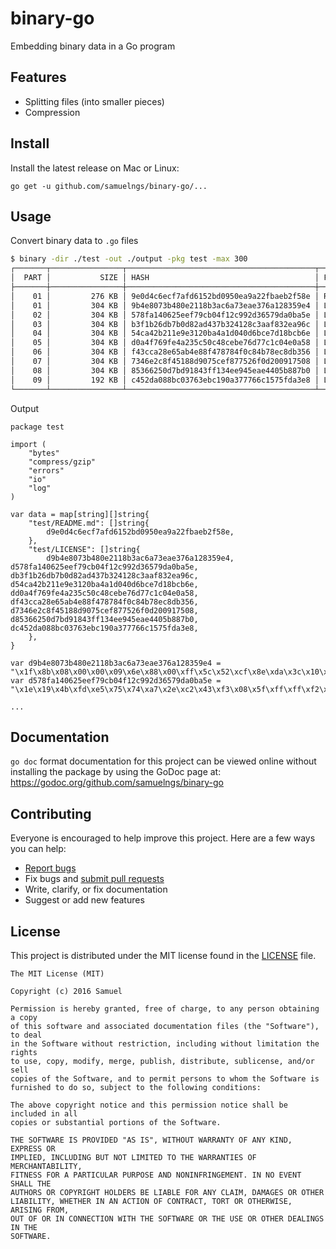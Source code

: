 # binary-go
Embedding binary data in a Go program

## Features

* Splitting files (into smaller pieces)
* Compression

## Install

Install the latest release on Mac or Linux:
```
go get -u github.com/samuelngs/binary-go/...
```

## Usage

Convert binary data to `.go` files
```sh
$ binary -dir ./test -out ./output -pkg test -max 300
┌───────┬────────────────┬──────────────────────────────────────────┬──────────────────────────┐
│  PART │           SIZE │ HASH                                     │ FILE                     │
├───────┼────────────────┼──────────────────────────────────────────┼──────────────────────────┤
│    01 │         276 KB │ 9e0d4c6ecf7afd6152bd0950ea9a22fbaeb2f58e │ README.md-1.go           │
│    01 │         304 KB │ 9b4e8073b480e2118b3ac6a73eae376a128359e4 │ LICENSE-1.go             │
│    02 │         304 KB │ 578fa140625eef79cb04f12c992d36579da0ba5e │ LICENSE-2.go             │
│    03 │         304 KB │ b3f1b26db7b0d82ad437b324128c3aaf832ea96c │ LICENSE-3.go             │
│    04 │         304 KB │ 54ca42b211e9e3120ba4a1d040d6bce7d18bcb6e │ LICENSE-4.go             │
│    05 │         304 KB │ d0a4f769fe4a235c50c48cebe76d77c1c04e0a58 │ LICENSE-5.go             │
│    06 │         304 KB │ f43cca28e65ab4e88f478784f0c84b78ec8db356 │ LICENSE-6.go             │
│    07 │         304 KB │ 7346e2c8f45188d9075cef877526f0d200917508 │ LICENSE-7.go             │
│    08 │         304 KB │ 85366250d7bd91843ff134ee945eae4405b887b0 │ LICENSE-8.go             │
│    09 │         192 KB │ c452da088bc03763ebc190a377766c1575fda3e8 │ LICENSE-9.go             │
└───────┴────────────────┴──────────────────────────────────────────┴──────────────────────────┘
```

Output
```
package test

import (
	"bytes"
	"compress/gzip"
	"errors"
	"io"
	"log"
)

var data = map[string][]string{
	"test/README.md": []string{
		d9e0d4c6ecf7afd6152bd0950ea9a22fbaeb2f58e,
	},
	"test/LICENSE": []string{
		d9b4e8073b480e2118b3ac6a73eae376a128359e4, d578fa140625eef79cb04f12c992d36579da0ba5e, db3f1b26db7b0d82ad437b324128c3aaf832ea96c, d54ca42b211e9e3120ba4a1d040d6bce7d18bcb6e, dd0a4f769fe4a235c50c48cebe76d77c1c04e0a58, df43cca28e65ab4e88f478784f0c84b78ec8db356, d7346e2c8f45188d9075cef877526f0d200917508, d85366250d7bd91843ff134ee945eae4405b887b0, dc452da088bc03763ebc190a377766c1575fda3e8,
	},
}

var d9b4e8073b480e2118b3ac6a73eae376a128359e4 = "\x1f\x8b\x08\x00\x00\x09\x6e\x88\x00\xff\x5c\x52\xcf\x8e\xda\x3c\x10\xbf\xfb\x29\x46\x9c\x76\xa5\x68\xbf\xaf\x3d\xf4\xd0\x9b\x49\xcc\x62\x35\xc4\x91\x13\x96\x72\x34\x89\x21\xae\x42\x8c\x62\xa7\x68\xdf\xbe\x33\x81\xdd\xed\x56\x42\x42\x33\x9e\xdf\xbf\x99\xd4\x9d\x85\x8d\xac\x21\x77\x8d\x1d\x82\x85\x07\x2c"
var d578fa140625eef79cb04f12c992d36579da0ba5e = "\x1e\x19\x4b\xfd\xe5\x75\x74\xa7\x2e\xc2\x43\xf3\x08\x5f\xff\xff\xf2\x0d\x2a\x73\x9e\x6c\xcf\x58\x69\xc7\xb3\x0b\xc1\xf9\x01\x5c\x80\xce\x8e\xf6\xf0\x0a\xa7\xd1\x0c\xd1\xb6\x09\x1c\x47\x6b\xc1\x1f\xa1\xe9\xcc\x78\xb2\x09\x44\x0f\x66\x78\x85\x8b\x1d\x03\x02\xfc\x21\x1a\x37\xb8\xe1\x04\x06\x1a\x94\x60\x38"

...

```

## Documentation

`go doc` format documentation for this project can be viewed online without installing the package by using the GoDoc page at: https://godoc.org/github.com/samuelngs/binary-go

## Contributing

Everyone is encouraged to help improve this project. Here are a few ways you can help:

- [Report bugs](https://github.com/samuelngs/binary-go/issues)
- Fix bugs and [submit pull requests](https://github.com/samuelngs/binary-go/pulls)
- Write, clarify, or fix documentation
- Suggest or add new features

## License ##

This project is distributed under the MIT license found in the [LICENSE](./LICENSE)
file.

```
The MIT License (MIT)

Copyright (c) 2016 Samuel

Permission is hereby granted, free of charge, to any person obtaining a copy
of this software and associated documentation files (the "Software"), to deal
in the Software without restriction, including without limitation the rights
to use, copy, modify, merge, publish, distribute, sublicense, and/or sell
copies of the Software, and to permit persons to whom the Software is
furnished to do so, subject to the following conditions:

The above copyright notice and this permission notice shall be included in all
copies or substantial portions of the Software.

THE SOFTWARE IS PROVIDED "AS IS", WITHOUT WARRANTY OF ANY KIND, EXPRESS OR
IMPLIED, INCLUDING BUT NOT LIMITED TO THE WARRANTIES OF MERCHANTABILITY,
FITNESS FOR A PARTICULAR PURPOSE AND NONINFRINGEMENT. IN NO EVENT SHALL THE
AUTHORS OR COPYRIGHT HOLDERS BE LIABLE FOR ANY CLAIM, DAMAGES OR OTHER
LIABILITY, WHETHER IN AN ACTION OF CONTRACT, TORT OR OTHERWISE, ARISING FROM,
OUT OF OR IN CONNECTION WITH THE SOFTWARE OR THE USE OR OTHER DEALINGS IN THE
SOFTWARE.
```
